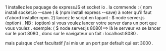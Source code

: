 1 installez les paquage de expressJS et socket io .
      la commende : ( npm install socket.io --save ) & (npm install express --save) à noter qu'il faut d'abord installer npm.
2) lancez le script en tapant : $ node server.js (option) .
NB : (option) si vous voulez lancer votre server dans un port que vous voulez . 
        exemple: ( $ node server.js 8080)==> là le serveur va se lancer sur le port 8080 , donc sur le navigateur on fait : localhost:8080 .


mais puisque c'est facultatif j'ai mis un un port par default qui est 3000 . 


